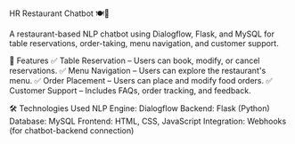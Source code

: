 HR Restaurant Chatbot 🍽️🤖

A restaurant-based NLP chatbot using Dialogflow, Flask, and MySQL for table reservations, order-taking, menu navigation, and customer support.

📌 Features
✅ Table Reservation – Users can book, modify, or cancel reservations.
✅ Menu Navigation – Users can explore the restaurant's menu.
✅ Order Placement – Users can place and modify food orders.
✅ Customer Support – Includes FAQs, order tracking, and feedback.

🛠 Technologies Used
NLP Engine: Dialogflow
Backend: Flask (Python)
Database: MySQL
Frontend: HTML, CSS, JavaScript
Integration: Webhooks (for chatbot-backend connection)
